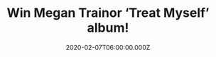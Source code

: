 ---
campaign-uuid: "c-73424ad1-fa78-4cf1-9525-b48d55f11968"
type: "Competition"
category: "Music"
date: "2020-02-07T06:00:00.000Z"
end-date: "2020-03-07T23:59:00.000Z"
disable-form: false
is_promoted: false
has_entry_page: true
title: "Win Megan Trainor ‘Treat Myself’ album!"
competition-description: "<p>We have managed to get our hands on the third major-label\
  \ studio album by the American singer-songwriter Megan Trainor: ‘Treat Myself’.\
  \ An amazing album you won’t want to miss featuring great artists such as Mike Sabath,\
  \ Nicki Minaj and many more!</p>\n<p>Are you her biggest fan? Click below for a\
  \ chance to win it.</p>\n"
hero-header: "Win Megan Trainor ‘Treat Myself’ album!"
terms-confirmation: "N/A"
banner-img: "https://assets.expresslyapp.com/asset-993220e2-4354-4d0e-8fa9-7e9081db6034.jpg"
logo-left-href: "http://club.expressly.io"
logo-left-image: "https://assets.expresslyapp.com/asset-4b758315-bca4-44c2-8b4b-618ed86cbf19.jpg"
logo-left-title: "Expressly Club"
bg-image-hero: "https://assets.expresslyapp.com/asset-839a18c6-290c-4586-a2d2-74764afc2e68.jpg"
bg-image-first: "https://assets.expresslyapp.com/asset-7eb7bbe1-e4ae-4a4d-ae09-4738ef6c2c90.jpg"
section1-content: "<p>In order to celebrate the release of Megan Trainor’s brand new\
  \ album: ‘Treat Myself’ we are giving away a copy to one lucky member to win. Her\
  \ third major-label studio album features the singles 'No Excuses', 'Wave' (featuring\
  \ Mike Sabath) and 'Nice to Meet You' (featuring Nicki Minaj).</p>\n<p>Want to hear\
  \ it first? Click below for a chance to win.</p>\n"
entry-title: "Win Megan Trainor ‘Treat Myself’ album!"
entry-content: "<p>Enter the draw to win  Megan Trainor ‘Treat Myself’ album by completing\
  \ the form below before 23:59 on the 7th of March 2020.</p>\n"
has-winner: false
prize-description: "Megan Trainor ‘Treat Myself’ album!"
special-conditions: "Multiple entries are allowed up to one every day.\r\n\r\nThis\
  \ competition is also available on: https://aaa.nme.com/competitions/megan-trainor-treat-myself-cd"
country-restrictions:
- "GB"
---